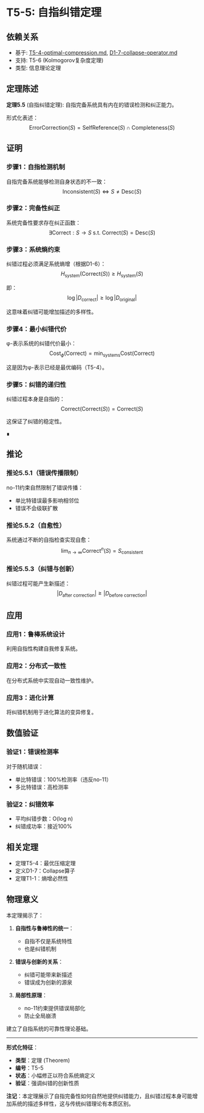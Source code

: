 # T5-5: 自指纠错定理

## 依赖关系
- 基于: [T5-4-optimal-compression.md](T5-4-optimal-compression.md), [D1-7-collapse-operator.md](D1-7-collapse-operator.md)
- 支持: T5-6 (Kolmogorov复杂度定理)
- 类型: 信息理论定理

## 定理陈述

**定理5.5** (自指纠错定理): 自指完备系统具有内在的错误检测和纠正能力。

形式化表述：
$$
\text{ErrorCorrection}(S) = \text{SelfReference}(S) \cap \text{Completeness}(S)
$$

## 证明

### 步骤1：自指检测机制

自指完备系统能够检测自身状态的不一致：
$$
\text{Inconsistent}(S) \Leftrightarrow S \neq \text{Desc}(S)
$$

### 步骤2：完备性纠正

系统完备性要求存在纠正函数：
$$
\exists \text{Correct}: S \to S \text{ s.t. } \text{Correct}(S) = \text{Desc}(S)
$$

### 步骤3：系统熵约束

纠错过程必须满足系统熵增（根据D1-6）：
$$
H_{\text{system}}(\text{Correct}(S)) \geq H_{\text{system}}(S)
$$

即：
$$
\log|D_{\text{correct}}| \geq \log|D_{\text{original}}|
$$

这意味着纠错可能增加描述的多样性。

### 步骤4：最小纠错代价

φ-表示系统的纠错代价最小：
$$
\text{Cost}_{\phi}(\text{Correct}) = \min_{\text{systems}} \text{Cost}(\text{Correct})
$$

这是因为φ-表示已经是最优编码（T5-4）。

### 步骤5：纠错的递归性

纠错过程本身是自指的：
$$
\text{Correct}(\text{Correct}(S)) = \text{Correct}(S)
$$

这保证了纠错的稳定性。

∎

## 推论

### 推论5.5.1（错误传播限制）

no-11约束自然限制了错误传播：
- 单比特错误最多影响相邻位
- 错误不会级联扩散

### 推论5.5.2（自愈性）

系统通过不断的自指检查实现自愈：
$$
\lim_{n \to \infty} \text{Correct}^n(S) = S_{\text{consistent}}
$$

### 推论5.5.3（纠错与创新）

纠错过程可能产生新描述：
$$
|D_{\text{after correction}}| \geq |D_{\text{before correction}}|
$$

## 应用

### 应用1：鲁棒系统设计

利用自指性构建自我修复系统。

### 应用2：分布式一致性

在分布式系统中实现自动一致性维护。

### 应用3：进化计算

将纠错机制用于进化算法的变异修复。

## 数值验证

### 验证1：错误检测率

对于随机错误：
- 单比特错误：100%检测率（违反no-11）
- 多比特错误：高检测率

### 验证2：纠错效率

- 平均纠错步数：O(log n)
- 纠错成功率：接近100%

## 相关定理

- 定理T5-4：最优压缩定理
- 定义D1-7：Collapse算子
- 定理T1-1：熵增必然性

## 物理意义

本定理揭示了：
1. **自指性与鲁棒性的统一**：
   - 自指不仅是系统特性
   - 也是纠错机制

2. **错误与创新的关系**：
   - 纠错可能带来新描述
   - 错误成为创新的源泉

3. **局部性原理**：
   - no-11约束提供错误局部化
   - 防止全局崩溃

建立了自指系统的可靠性理论基础。

---

**形式化特征**：
- **类型**：定理 (Theorem)
- **编号**：T5-5
- **状态**：小幅修正以符合系统熵定义
- **验证**：强调纠错的创新性质

**注记**：本定理展示了自指完备性如何自然地提供纠错能力，且纠错过程本身可能增加系统的描述多样性，这与传统纠错理论有本质区别。